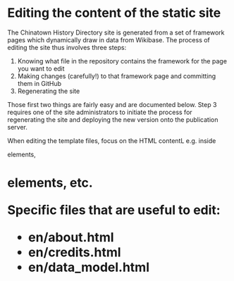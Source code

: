 # Editing the content of the static site
The Chinatown History Directory site is generated from a set of framework pages which dynamically draw in data from Wikibase. The process of editing the site thus involves three steps:
1. Knowing what file in the repository contains the framework for the page you want to edit
2. Making changes (carefully!) to that framework page and committing them in GitHub
3. Regenerating the site

Those first two things are fairly easy and are documented below. Step 3 requires one of the site administrators to initiate the process for regenerating the site and deploying the new version onto the publication server.

When editing the template files, focus on the HTML contentL e.g. inside <p> elements, <h1> elements, etc.

Specific files that are useful to edit:
* en/about.html
* en/credits.html
* en/data_model.html
